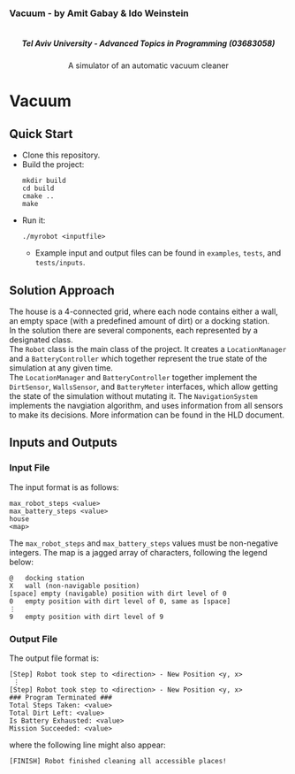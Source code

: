<div style="clear: both">
  <h3 style="display: inline-block" align="center">Vacuum - by Amit Gabay & Ido Weinstein</h3>
</div>
<h5 align="center">Tel Aviv University - Advanced Topics in Programming (03683058)</h5>
<p align="center">
  A simulator of an automatic vacuum cleaner
</p>

# Vacuum
## Quick Start
* Clone this repository.
* Build the project:
  ```
  mkdir build
  cd build
  cmake ..
  make
  ```
* Run it:
  ```
  ./myrobot <inputfile>
  ```
  * Example input and output files can be found in `examples`, `tests`, and `tests/inputs`.

## Solution Approach
The house is a 4-connected grid, where each node contains either a wall, an empty space (with a predefined amount of dirt) or a docking station. <br>
In the solution there are several components, each represented by a designated class. <br>
The `Robot` class is the main class of the project. It creates a `LocationManager` and a `BatteryController` which together represent the true state of the simulation at any given time. <br>
The `LocationManager` and `BatteryController` together implement the `DirtSensor`, `WallsSensor`, and `BatteryMeter` interfaces, which allow getting the state of the simulation without mutating it.
The `NavigationSystem` implements the navgiation algorithm, and uses information from all sensors to make its decisions.
More information can be found in the HLD document.

## Inputs and Outputs
### Input File
The input format is as follows:
```
max_robot_steps <value>
max_battery_steps <value>
house
<map>
```

The `max_robot_steps` and `max_battery_steps` values must be non-negative integers.
The map is a jagged array of characters, following the legend below:
```
@	docking station
X	wall (non-navigable position)
[space]	empty (navigable) position with dirt level of 0
0	empty position with dirt level of 0, same as [space]
⋮
9	empty position with dirt level of 9
```

### Output File
The output file format is:
```
[Step] Robot took step to <direction> - New Position <y, x>
 ⋮
[Step] Robot took step to <direction> - New Position <y, x>
### Program Terminated ###
Total Steps Taken: <value>
Total Dirt Left: <value>
Is Battery Exhausted: <value>
Mission Succeeded: <value>
```

where the following line might also appear:
```
[FINISH] Robot finished cleaning all accessible places!
```
